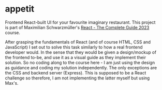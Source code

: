 # appetit
Frontend React-built UI for your favourite imaginary restaurant. This project is part of Maximilian Schwarzmüller's <a href="https://www.udemy.com/course/react-the-complete-guide-incl-redux/">React - The Complete Guide 2023</a> course. 

After grasping the fundamentals of React (and of course HTML, CSS and JavaScript) I set out to solve this task similarly to how a real frontend developer would. In the sense that they would be given a design/mockup of the frontend to-be, and use it as a visual guide as they implement their solution. So no coding along to the course here - I am just using the design as guidance and coding my solution independently. The only exceptions are the CSS and backend server (Express). This is supposed to be a React challenge so therefore, I am not implementing the latter myself but using Max's.

